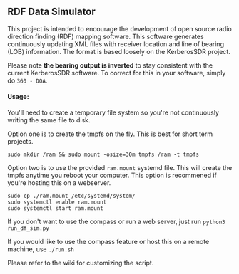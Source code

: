 ## RDF Data Simulator
This project is intended to encourage the development of open source radio direction finding (RDF) mapping software. This software generates continuously updating XML files with receiver location and line of bearing (LOB) information. The format is based loosely on the KerberosSDR project.

Please note **the bearing output is inverted** to stay consistent with the current KerberosSDR software. To correct for this in your software, simply do `360 - DOA`.

#### Usage:
You'll need to create a temporary file system so you're not continuously writing the same file to disk.

Option one is to create the tmpfs on the fly. This is best for short term projects.

`sudo mkdir /ram && sudo mount -osize=30m tmpfs /ram -t tmpfs`

Option two is to use the provided `ram.mount` systemd file. This will create the tmpfs anytime you reboot your computer. This option is recommened if you're hosting this on a webserver.

```
sudo cp ./ram.mount /etc/systemd/system/
sudo systemctl enable ram.mount
sudo systemctl start ram.mount
```

If you don't want to use the compass or run a web server, just run `python3 run_df_sim.py`

If you would like to use the compass feature or host this on a remote machine, use `./run.sh`

Please refer to the wiki for customizing the script.
